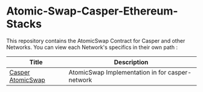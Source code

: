 # Atomic-Swap-Casper-Ethereum-Stacks

This repository contains the AtomicSwap Contract for Casper and other Networks. You can view each Network's specifics in their own path : 

| Title                                                                                                          	| Description                                     	|
|----------------------------------------------------------------------------------------------------------------	|-------------------------------------------------	|
| [Casper AtomicSwap](https://github.com/k3rn3lpanicc/Atomic-Swap-Casper-Ethereum-Stacks/tree/main/AtomicCasper) 	| AtomicSwap Implementation in for casper-network 	|
